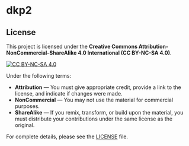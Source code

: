 # dkp2
 
## License

This project is licensed under the **Creative Commons Attribution-NonCommercial-ShareAlike 4.0 International (CC BY-NC-SA 4.0)**.

[![CC BY-NC-SA 4.0](https://i.creativecommons.org/l/by-nc-sa/4.0/88x31.png)](http://creativecommons.org/licenses/by-nc-sa/4.0/)

Under the following terms:

- **Attribution** — You must give appropriate credit, provide a link to the license, and indicate if changes were made.
- **NonCommercial** — You may not use the material for commercial purposes.
- **ShareAlike** — If you remix, transform, or build upon the material, you must distribute your contributions under the same license as the original.

For complete details, please see the [LICENSE](LICENSE) file.
